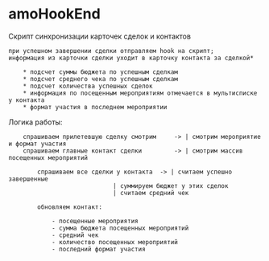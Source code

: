 # amoHookEnd

Скрипт синхронизации карточек сделок и контактов
	
	при успешном завершении сделки отправляем hook на скрипт;
	информация из карточки сделки уходит в карточку контакта за сделкой*

		* подсчет суммы бюджета по успешным сделкам
		* подсчет среднего чека по успешным сделкам
		* подсчет количества успешных сделок
		* информация по посещенным мероприятиям отмечается в мультисписке у контакта
		* формат участия в последнем мероприятии


Логика работы:

		спрашиваем прилетевшую сделку смотрим     -> | смотрим мероприятие и формат участия 
		спрашиваем главные контакт сделки         -> | смотрим массив посещенных мероприятий                               

			спрашиваем все сделки у контакта  -> | считаем успешно завершенные
							     | суммируем бюджет у этих сделок     
							     | считаем средний чек              

			обновляем контакт:

				- посещенные мероприятия
				- сумма бюджета посещенных мероприятий
				- средний чек
				- количество посещенных мероприятий
				- последний формат участия

